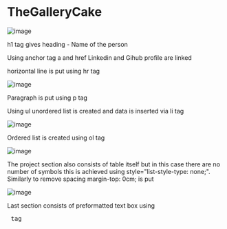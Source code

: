 # TheGalleryCake
![image](https://github.com/EaswaranPottiK/TheGalleryCake/assets/38095510/667d0fff-d88b-4047-a483-a0643776923b)

h1 tag gives heading - Name of the person

Using anchor tag a and href Linkedin and Gihub profile are linked

horizontal line is put using hr tag

![image](https://github.com/EaswaranPottiK/TheGalleryCake/assets/38095510/7fd535e3-ff82-4b95-8b9e-566e2f7bde6d)

Paragraph is put using p tag

Using ul unordered list is created and data is inserted via li tag

![image](https://github.com/EaswaranPottiK/TheGalleryCake/assets/38095510/98161dc8-824c-492f-a2c3-2d2f3050f881)

Ordered list is created using ol tag

![image](https://github.com/EaswaranPottiK/TheGalleryCake/assets/38095510/84a5962c-a7b7-4a83-ae01-e75c67b956e7)

The project section also consists of table itself but in this case there are no number of symbols this is achieved using style="list-style-type: none;". 
Similarly to remove spacing margin-top: 0cm; is put 

![image](https://github.com/EaswaranPottiK/TheGalleryCake/assets/38095510/abd41a74-ca01-48f1-81d1-8ea0f3e02577)

Last section consists of preformatted text box using <pre> tag
